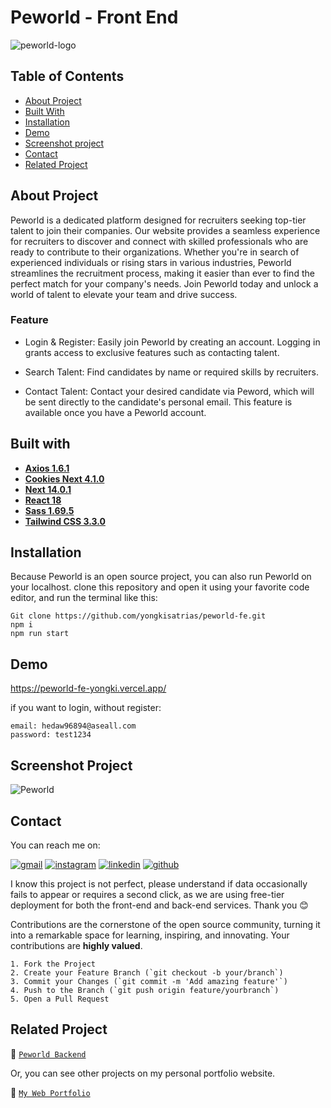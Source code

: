# Peworld - Front End

<!-- <div align="center">
<a href="https://github.com/yongkisatrias/peworld-fe">
    <img src="https://i.postimg.cc/BvN8GgqN/peworld-logo.png" alt="Peworld-logo" border="0" style="width: 350">
</a>
</div> -->

![peworld-logo](https://github.com/user-attachments/assets/71fb2097-313b-4582-88ad-fe34d7798a98)

## Table of Contents

- [About Project](#about-project)
- [Built With](#built-with)
- [Installation](#installation)
- [Demo](#demo)
- [Screenshot project](#screenshot-project)
- [Contact](#contact)
- [Related Project](#related-project)

## About Project

Peworld is a dedicated platform designed for recruiters seeking top-tier talent to join their companies. Our website provides a seamless experience for recruiters to discover and connect with skilled professionals who are ready to contribute to their organizations. Whether you're in search of experienced individuals or rising stars in various industries, Peworld streamlines the recruitment process, making it easier than ever to find the perfect match for your company's needs. Join Peworld today and unlock a world of talent to elevate your team and drive success.

### Feature

- Login & Register: Easily join Peworld by creating an account. Logging in grants access to exclusive features such as contacting talent.

- Search Talent: Find candidates by name or required skills by recruiters.

- Contact Talent: Contact your desired candidate via Peword, which will be sent directly to the candidate's personal email. This feature is available once you have a Peworld account.

## Built with

- [**Axios 1.6.1**](https://www.npmjs.com/package/axios)
- [**Cookies Next 4.1.0**](https://www.npmjs.com/package/cookies-next)
- [**Next 14.0.1**](https://nextjs.org/docs/getting-started/installation)
- [**React 18**](https://react.dev/learn/start-a-new-react-project)
- [**Sass 1.69.5**](https://sass-lang.com/install/)
- [**Tailwind CSS 3.3.0**](https://tailwindui.com/documentation#react-installing-dependencies)

## Installation

Because Peworld is an open source project, you can also run Peworld on your localhost. clone this repository and open it using your favorite code editor, and run the terminal like this:

```
Git clone https://github.com/yongkisatrias/peworld-fe.git
npm i
npm run start
```

## Demo

https://peworld-fe-yongki.vercel.app/

if you want to login, without register:

```
email: hedaw96894@aseall.com
password: test1234
```

## Screenshot Project

<!-- <img src="https://i.postimg.cc/13QcmvQZ/Peworld.png" alt="Peworld" border="0"></div> -->

![Peworld](https://github.com/user-attachments/assets/4612bfda-fb1c-4b6d-8b4d-0e77bfac954f)

## Contact

You can reach me on:

[![gmail](https://img.shields.io/badge/Gmail-D14836?style=for-the-badge&logo=gmail&logoColor=white)](mailto:yongkisatrias@gmail.com)
[![instagram](https://img.shields.io/badge/Instagram-E4405F?style=for-the-badge&logo=instagram&logoColor=white)](https://instagram.com/yongkisatrias)
[![linkedin](https://img.shields.io/badge/linkedin-0A66C2?style=for-the-badge&logo=linkedin&logoColor=white)](https://www.linkedin.com/in/yongkisatrias)
[![github](https://img.shields.io/badge/Github-232b2b?style=for-the-badge&logo=github&logoColor=white)](https://www.github.com/yongkisatrias)

I know this project is not perfect, please understand if data occasionally fails to appear or requires a second click, as we are using free-tier deployment for both the front-end and back-end services. Thank you 😊

Contributions are the cornerstone of the open source community, turning it into a remarkable space for learning, inspiring, and innovating. Your contributions are **highly valued**.

```
1. Fork the Project
2. Create your Feature Branch (`git checkout -b your/branch`)
3. Commit your Changes (`git commit -m 'Add amazing feature'`)
4. Push to the Branch (`git push origin feature/yourbranch`)
5. Open a Pull Request
```

## Related Project

🚀 [`Peworld Backend`](https://hire-job-be.vercel.app/v1/)

Or, you can see other projects on my personal portfolio website.

🚀 [`My Web Portfolio`](https://yongki-portfolio.vercel.app/)
